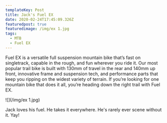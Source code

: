 ```yaml
---
templateKey: Post
title: Jack's Fuel EX
date: 2020-02-24T17:45:09.326Z
featuredpost: true
featuredimage: /img/ex 1.jpg
tags:
  - MTB
  - Fuel EX
---
```

Fuel EX is a versatile full suspension mountain bike that’s fast on singletrack, capable in the rough, and fun wherever you ride it. Our most popular trail bike is built with 130mm of travel in the rear and 140mm up front, innovative frame and suspension tech, and performance parts that keep you ripping on the widest variety of terrain. If you’re looking for one mountain bike that does it all, you’re heading down the right trail with Fuel EX.

![](/img/ex 1.jpg)

Jack loves his fuel. He takes it everywhere. He's rarely ever scene without it. Yay!
